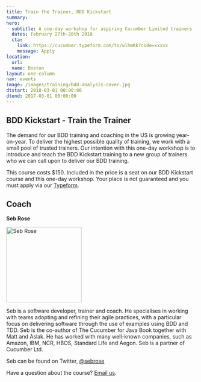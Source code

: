 ```yaml
---
title: Train the Trainer, BDD Kickstart
summary: 
hero:
  subtitle: A one-day workshop for aspiring Cucumber Limited trainers
  dates: February 27th-28th 2018
  cta:
    link: https://cucumber.typeform.com/to/wlhmKk?code=xxxxx
    message: Apply
location:
  url: 
  name: Boston
layout: one-column
nav: events
image: /images/training/bdd-analysis-cover.jpg
dtstart: 2018-03-01 00:00:00
dtend: 2017-03-01 00:00:00
---
```


## BDD Kickstart - Train the Trainer

The demand for our BDD training and coaching in the US is growing year-on-year. To deliver the highest possible quality of training, we work with a small pool of trusted trainers. Our intention with this one-day workshop is to introduce and teach the BDD Kickstart training to a new group of trainers who we can call upon to deliver our BDD training. 

This course costs $150. Included in the price is a seat on our BDD Kickstart course and this one-day workshop. Your place is not guaranteed and you must apply via our [Typeform](https://cucumber.typeform.com/to/wlhmKk?code=xxxxx). 


## Coach

**Seb Rose**

<img src="{{ site.url }}/images/headshots/seb-square.png" alt="Seb Rose" height="200" width="200">

Seb is a software developer, trainer and coach. He specialises in working with teams adopting and refining their agile practices, with a particular focus on delivering software through the use of examples using BDD and TDD. Seb is the co-author of The Cucumber for Java Book together with Matt and Aslak. He has worked with many well-known companies, such as Amazon, IBM, NCR, HBOS, Standard Life and Aegon. Seb is a partner of Cucumber Ltd.

Seb can be found on Twitter, [@sebrose](https://twitter.com/sebrose)

Have a question about the course? <a href="mailto:hello@cucumber.io">Email us</a>. 

<!-- Drip -->
<script type="text/javascript">
  var _dcq = _dcq || [];
  var _dcs = _dcs || {}; 
  _dcs.account = '7849462';
  
  (function() {
    var dc = document.createElement('script');
    dc.type = 'text/javascript'; dc.async = true; 
    dc.src = '//tag.getdrip.com/7849462.js';
    var s = document.getElementsByTagName('script')[0];
    s.parentNode.insertBefore(dc, s);
  })();
</script>
